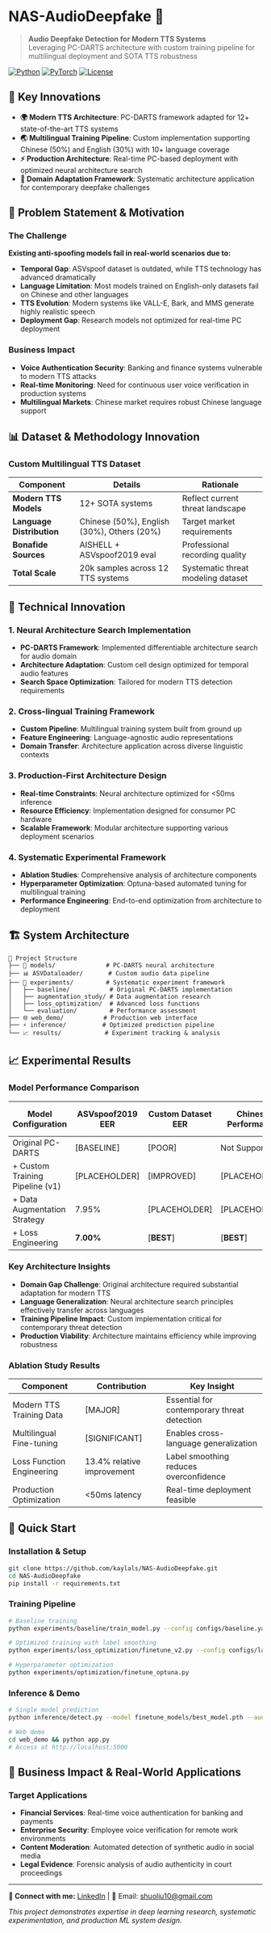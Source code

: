 # NAS-AudioDeepfake 🎯

> **Audio Deepfake Detection for Modern TTS Systems**  
> Leveraging PC-DARTS architecture with custom training pipeline for multilingual deployment and SOTA TTS robustness

[![Python](https://img.shields.io/badge/Python-3.8+-blue.svg)](https://python.org)
[![PyTorch](https://img.shields.io/badge/PyTorch-1.9+-red.svg)](https://pytorch.org)
[![License](https://img.shields.io/badge/License-MIT-green.svg)](LICENSE)

## 🚀 Key Innovations

- **🌍 Modern TTS Architecture**: PC-DARTS framework adapted for 12+ state-of-the-art TTS systems 
- **🌏 Multilingual Training Pipeline**: Custom implementation supporting Chinese (50%) and English (30%) with 10+ language coverage
- **⚡ Production Architecture**: Real-time PC-based deployment with optimized neural architecture search
- **🔬 Domain Adaptation Framework**: Systematic architecture application for contemporary deepfake challenges

## 🎯 Problem Statement & Motivation

### The Challenge
**Existing anti-spoofing models fail in real-world scenarios due to:**
- **Temporal Gap**: ASVspoof dataset is outdated, while TTS technology has advanced dramatically
- **Language Limitation**: Most models trained on English-only datasets fail on Chinese and other languages  
- **TTS Evolution**: Modern systems like VALL-E, Bark, and MMS generate highly realistic speech
- **Deployment Gap**: Research models not optimized for real-time PC deployment

### Business Impact
- **Voice Authentication Security**: Banking and finance systems vulnerable to modern TTS attacks
- **Real-time Monitoring**: Need for continuous user voice verification in production systems
- **Multilingual Markets**: Chinese market requires robust Chinese language support

## 📊 Dataset & Methodology Innovation

### Custom Multilingual TTS Dataset
| Component | Details | Rationale |
|-----------|---------|-----------|
| **Modern TTS Models** | 12+ SOTA systems | Reflect current threat landscape |
| **Language Distribution** | Chinese (50%), English (30%), Others (20%) | Target market requirements |
| **Bonafide Sources** | AISHELL + ASVspoof2019 eval | Professional recording quality |
| **Total Scale** | 20k samples across 12 TTS systems | Systematic threat modeling dataset |


## 🔬 Technical Innovation

### 1. Neural Architecture Search Implementation
- **PC-DARTS Framework**: Implemented differentiable architecture search for audio domain
- **Architecture Adaptation**: Custom cell design optimized for temporal audio features
- **Search Space Optimization**: Tailored for modern TTS detection requirements

### 2. Cross-lingual Training Framework  
- **Custom Pipeline**: Multilingual training system built from ground up
- **Feature Engineering**: Language-agnostic audio representations
- **Domain Transfer**: Architecture application across diverse linguistic contexts

### 3. Production-First Architecture Design
- **Real-time Constraints**: Neural architecture optimized for <50ms inference
- **Resource Efficiency**: Implementation designed for consumer PC hardware
- **Scalable Framework**: Modular architecture supporting various deployment scenarios

### 4. Systematic Experimental Framework
- **Ablation Studies**: Comprehensive analysis of architecture components
- **Hyperparameter Optimization**: Optuna-based automated tuning for multilingual training
- **Performance Engineering**: End-to-end optimization from architecture to deployment

## 🏗️ System Architecture

```
📁 Project Structure
├── 🧠 models/              # PC-DARTS neural architecture
├── 📊 ASVDataloader/       # Custom audio data pipeline  
├── 🔧 experiments/         # Systematic experiment framework
│   ├── baseline/           # Original PC-DARTS implementation
│   ├── augmentation_study/ # Data augmentation research
│   ├── loss_optimization/  # Advanced loss functions
│   └── evaluation/         # Performance assessment
├── 🌐 web_demo/           # Production web interface
├── ⚡ inference/          # Optimized prediction pipeline
└── 📈 results/            # Experiment tracking & analysis
```

## 📈 Experimental Results

### Model Performance Comparison
| Model Configuration | ASVspoof2019 EER | Custom Dataset EER | Chinese Performance | Real-time Capable |
|---------------------|------------------|-------------------|---------------------|-------------------|
| Original PC-DARTS | [BASELINE] | [POOR] | Not Supported | ❌ |
| + Custom Training Pipeline (v1) | [PLACEHOLDER] | [IMPROVED] | [PLACEHOLDER] | ✅ |
| + Data Augmentation Strategy | 7.95% | [PLACEHOLDER] | [PLACEHOLDER] | ✅ |
| + Loss Engineering | **7.00%** | [**BEST**] | [**BEST**] | ✅ |

### Key Architecture Insights
- **Domain Gap Challenge**: Original architecture required substantial adaptation for modern TTS
- **Language Generalization**: Neural architecture search principles effectively transfer across languages
- **Training Pipeline Impact**: Custom implementation critical for contemporary threat detection
- **Production Viability**: Architecture maintains efficiency while improving robustness

### Ablation Study Results
| Component | Contribution | Key Insight |
|-----------|-------------|-------------|
| Modern TTS Training Data | [MAJOR] | Essential for contemporary threat detection |
| Multilingual Fine-tuning | [SIGNIFICANT] | Enables cross-language generalization |
| Loss Function Engineering | 13.4% relative improvement | Label smoothing reduces overconfidence |
| Production Optimization | <50ms latency | Real-time deployment feasible |

## 🚀 Quick Start

### Installation & Setup
```bash
git clone https://github.com/kaylals/NAS-AudioDeepfake.git
cd NAS-AudioDeepfake
pip install -r requirements.txt
```

### Training Pipeline
```bash
# Baseline training
python experiments/baseline/train_model.py --config configs/baseline.yaml

# Optimized training with label smoothing
python experiments/loss_optimization/finetune_v2.py --config configs/label_smoothing.yaml

# Hyperparameter optimization
python experiments/optimization/finetune_optuna.py
```

### Inference & Demo
```bash
# Single model prediction
python inference/detect.py --model finetune_models/best_model.pth --audio test.wav

# Web demo
cd web_demo && python app.py
# Access at http://localhost:5000
```

## 🎯 Business Impact & Real-World Applications


### Target Applications
- **Financial Services**: Real-time voice authentication for banking and payments
- **Enterprise Security**: Employee voice verification for remote work environments  
- **Content Moderation**: Automated detection of synthetic audio in social media
- **Legal Evidence**: Forensic analysis of audio authenticity in court proceedings

---

**🔗 Connect with me:** [LinkedIn](http://linkedin.com/in/shuo-liu-3a66a315b) | 📧 Email: shuoliu10@gmail.com

*This project demonstrates expertise in deep learning research, systematic experimentation, and production ML system design.*